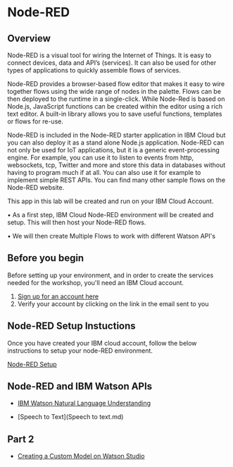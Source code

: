 # Node-RED 

## Overview 

Node-RED is a visual tool for wiring the Internet of Things. It is easy to connect devices, data and API’s (services). It can also be used for other types of applications to quickly assemble flows of services.

Node-RED provides a browser-based flow editor that makes it easy to wire together flows using the wide range of nodes in the palette. Flows can be then deployed to the runtime in a single-click. While Node-Red is based on Node.js, JavaScript functions can be created within the editor using a rich text editor. A built-in library allows you to save useful functions, templates or flows for re-use.

Node-RED is included in the Node-RED starter application in IBM Cloud but you can also deploy it as a stand alone Node.js application. Node-RED can not only be used for IoT applications, but it is a generic event-processing engine. For example, you can use it to listen to events from http, websockets, tcp, Twitter and more and store this data in databases without having to program much if at all. You can also use it for example to implement simple REST APIs. You can find many other sample flows on the Node-RED website.

This app in this lab will be created and run on your IBM Cloud Account.

• As a first step, IBM Cloud Node-RED environment will be created and setup. This will then host your Node-RED flows.

• We will then create Multiple Flows to work with different Watson API's


## Before you begin 

Before setting up your environment, and in order to create the services needed for the workshop, you'll need an IBM Cloud account. 

1. [Sign up for an account here](https://ibm.biz/BdzgtA)
2. Verify your account by clicking on the link in the email sent to you

## Node-RED Setup Instuctions 

Once you have created your IBM cloud account, follow the below instructions to setup your node-RED environment.

[Node-RED Setup](https://github.com/IBMDeveloperUK/Node-RED-with-Watson-APIs-and-Building-custom-Models/blob/master/Node-RED%20Setup.md)

## Node-RED and IBM Watson APIs


* [IBM Watson Natural Language Understanding](WatsonNLU.md) 

* [Speech to Text](Speech to text.md) 



## Part 2 

* [Creating a Custom Model on Watson Studio](CustomModel.md) 

